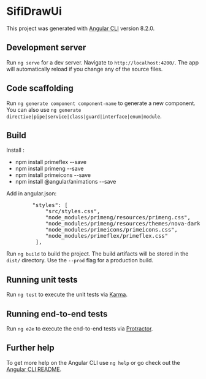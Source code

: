 # SifiDrawUi

This project was generated with [Angular CLI](https://github.com/angular/angular-cli) version 8.2.0.

## Development server

Run `ng serve` for a dev server. Navigate to `http://localhost:4200/`. The app will automatically reload if you change any of the source files.

## Code scaffolding

Run `ng generate component component-name` to generate a new component. You can also use `ng generate directive|pipe|service|class|guard|interface|enum|module`.

## Build
Install : <br>
 <ul>
    <li> npm install primeflex --save </li>
    <li> npm install primeng --save </li>
    <li> npm install primeicons --save </li>
    <li> npm install @angular/animations  --save </li>
 </ul>

Add in angular.json: <br>
<pre>
        "styles": [
            "src/styles.css",
            "node_modules/primeng/resources/primeng.css",
            "node_modules/primeng/resources/themes/nova-dark/theme.css",
            "node_modules/primeicons/primeicons.css",
            "node_modules/primeflex/primeflex.css"
         ],
</pre>
Run `ng build` to build the project. The build artifacts will be stored in the `dist/` directory. Use the `--prod` flag for a production build.

## Running unit tests

Run `ng test` to execute the unit tests via [Karma](https://karma-runner.github.io).

## Running end-to-end tests

Run `ng e2e` to execute the end-to-end tests via [Protractor](http://www.protractortest.org/).

## Further help

To get more help on the Angular CLI use `ng help` or go check out the [Angular CLI README](https://github.com/angular/angular-cli/blob/master/README.md).
